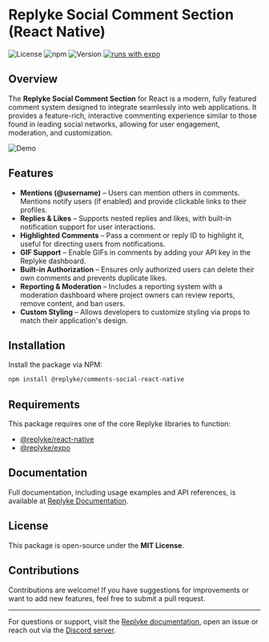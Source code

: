 # Replyke Social Comment Section (React Native)

![License](https://img.shields.io/badge/license-MIT-blue.svg)
![npm](https://img.shields.io/badge/types-included-blue?style=flat-square)
![Version](https://img.shields.io/npm/v/@replyke/comments-social-react-native)
[![runs with expo](https://img.shields.io/badge/Runs%20with%20Expo-4630EB.svg?style=flat-square&logo=EXPO&labelColor=f3f3f3&logoColor=000)](https://expo.io/)

## Overview

The **Replyke Social Comment Section** for React is a modern, fully featured comment system designed to integrate seamlessly into web applications. It provides a feature-rich, interactive commenting experience similar to those found in leading social networks, allowing for user engagement, moderation, and customization.

![Demo](https://raw.githubusercontent.com/replyke/ui-kit/main/assets/comment_section.gif)

## Features

- **Mentions (@username)** – Users can mention others in comments. Mentions notify users (if enabled) and provide clickable links to their profiles.
- **Replies & Likes** – Supports nested replies and likes, with built-in notification support for user interactions.
- **Highlighted Comments** – Pass a comment or reply ID to highlight it, useful for directing users from notifications.
- **GIF Support** – Enable GIFs in comments by adding your API key in the Replyke dashboard.
- **Built-in Authorization** – Ensures only authorized users can delete their own comments and prevents duplicate likes.
- **Reporting & Moderation** – Includes a reporting system with a moderation dashboard where project owners can review reports, remove content, and ban users.
- **Custom Styling** – Allows developers to customize styling via props to match their application's design.

## Installation

Install the package via NPM:

```sh
npm install @replyke/comments-social-react-native
```

## Requirements

This package requires one of the core Replyke libraries to function:

- [@replyke/react-native](https://www.npmjs.com/package/@replyke/react-native)
- [@replyke/expo](https://www.npmjs.com/package/@replyke/expo)

## Documentation

Full documentation, including usage examples and API references, is available at [Replyke Documentation](https://docs.replyke.com).

## License

This package is open-source under the **MIT License**.

## Contributions

Contributions are welcome! If you have suggestions for improvements or want to add new features, feel free to submit a pull request.

---

For questions or support, visit the [Replyke documentation](https://docs.replyke.com), open an issue or reach out via the [Discord server](https://discord.gg/REKxnCJzPz).


